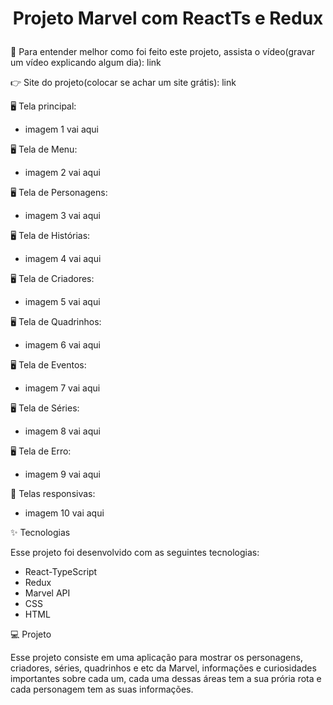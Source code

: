 <h1>
  <p align="center">
  Projeto Marvel com ReactTs e Redux
  </p>
</h1>

👀 Para entender melhor como foi feito este projeto, assista o vídeo(gravar um vídeo explicando algum dia): link

👉 Site do projeto(colocar se achar um site grátis): link

🖥️ Tela principal:
- imagem 1 vai aqui

🖥️ Tela de Menu:
- imagem 2 vai aqui

🖥️ Tela de Personagens:
- imagem 3 vai aqui

🖥️ Tela de Histórias:
- imagem 4 vai aqui

🖥️ Tela de Criadores:
- imagem 5 vai aqui

🖥️ Tela de Quadrinhos:
- imagem 6 vai aqui

🖥️ Tela de Eventos:
- imagem 7 vai aqui

🖥️ Tela de Séries:
- imagem 8 vai aqui

🖥️ Tela de Erro:
- imagem 9 vai aqui

📱 Telas responsivas:
- imagem 10 vai aqui


✨ Tecnologias

   Esse projeto foi desenvolvido com as seguintes tecnologias:

- React-TypeScript
- Redux
- Marvel API
- CSS
- HTML

💻 Projeto

   Esse projeto consiste em uma aplicação para mostrar os personagens, criadores, séries, quadrinhos e etc da Marvel, informações e curiosidades importantes sobre cada um, cada uma dessas áreas tem a sua prória rota e cada personagem tem as suas informações. 
